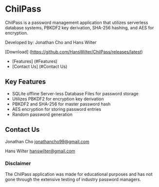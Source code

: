 # ChilPass
ChilPass is a password management application that utilizes serverless database systems, PBKDF2 key derivation, SHA-256 hashing, and AES for encryption. 

Developed by: Jonathan Cho and Hans Wilter

[Download] (https://github.com/HansWilter/ChilPass/releases/latest)

- [Features] (#Features)
- [Contact Us] (#Contact Us)


## Key Features
- SQLite offline Server-less Database Files for password storage
- Utilizes PBKDF2 for encryption key derivation 
- PBKDF2 and SHA-256 for master password hash
- AES encryption for storing password entries
- Random password generation

## Contact Us
Jonathan Cho
<jonathancho99@gmail.com>

Hans Wilter
<hanswilter@gmail.com>

### Disclaimer
The ChilPass application was made for educational purposes and has not gone through the extensive testing of industry password managers.
